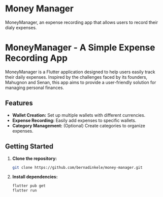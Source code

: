 # Money Manager

MoneyManager, an expense recording app that allows users to record their dialy expenses.


# MoneyManager - A Simple Expense Recording App
MoneyManager is a Flutter application designed to help users easily track their daily expenses. Inspired by the challenges faced by its founders, Mahugnon and Senan, this app aims to provide a user-friendly solution for managing personal finances.

## Features

- **Wallet Creation:** Set up multiple wallets with different currencies.
- **Expense Recording:** Easily add expenses to specific wallets.
- **Category Management:** (Optional) Create categories to organize expenses.

## Getting Started

1. **Clone the repository:**
   ```bash
   git clone https://github.com/bernadinkele/money-manager.git

1. **Install dependencies:**
   ```bash
   flutter pub get
   flutter run



